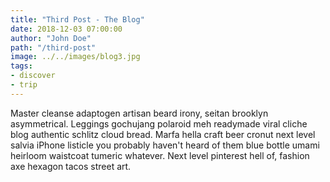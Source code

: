 ```yaml
---
title: "Third Post - The Blog"
date: 2018-12-03 07:00:00
author: "John Doe"
path: "/third-post"
image: ../../images/blog3.jpg
tags: 
- discover
- trip
---
```


Master cleanse adaptogen artisan beard irony, seitan brooklyn asymmetrical. Leggings gochujang polaroid meh readymade viral cliche blog authentic schlitz cloud bread. Marfa hella craft beer cronut next level salvia iPhone listicle you probably haven't heard of them blue bottle umami heirloom waistcoat tumeric whatever. Next level pinterest hell of, fashion axe hexagon tacos street art.